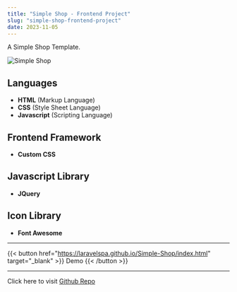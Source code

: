 ```yaml
---
title: "Simple Shop - Frontend Project"
slug: "simple-shop-frontend-project"
date: 2023-11-05
---
```

A Simple Shop Template.

![Simple Shop](/blog/img/portfolio/simple-shop/full-page.jpeg "Simple Shop")

## Languages
- **HTML** (Markup Language)
- **CSS** (Style Sheet Language)
- **Javascript** (Scripting Language)

## Frontend Framework
- **Custom CSS**

## Javascript Library
- **JQuery**

## Icon Library
- **Font Awesome**

---
{{< button href="https://laravelspa.github.io/Simple-Shop/index.html" target="_blank" >}}
Demo
{{< /button >}}

---

Click here to visit [Github Repo](https://github.com/laravelspa/Simple-Shop)